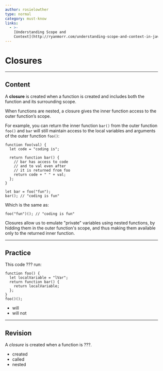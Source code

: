 ```yaml
---
author: rosielowther
type: normal
category: must-know
links:
  - >-
    [Understanding Scope and
    Context](http://ryanmorr.com/understanding-scope-and-context-in-javascript/){website}
---
```


# Closures


---

## Content

A **closure** is created when a function is created and includes both the function and its surrounding scope.

When functions are nested, a closure gives the inner function access to the outer function’s scope.

For example, you can return the inner function `bar()` from the outer function `foo()` and `bar` will still maintain access to the local variables and arguments of the outer function `foo()`:

```plain-text
function foo(val) {
  let code = "coding is";
  
  return function bar() {
    // bar has access to code
    // and to val even after
    // it is returned from foo
    return code + " " + val;
  };
}

let bar = foo("fun");
bar(); // "coding is fun"
```

Which is the same as:

```plain-text
foo("fun")(); // "coding is fun"
```

Closures allow us to emulate "private" variables using nested functions, by hidding them in the outer function's scope, and thus making them available only to the returned inner function.


---

## Practice

This code ??? run:

```plain-text
function foo() {
  let localVariable = "lVar";
  return function bar() {
    return localVariable;
  };
}
foo()();
```

- will
- will not


---

## Revision

A *closure* is created when a function is ???.

- created
- called
- nested
